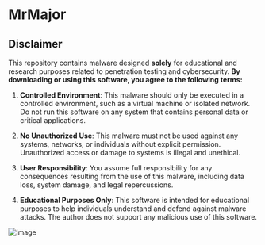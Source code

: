 # MrMajor

## Disclaimer

This repository contains malware designed **solely** for educational and research purposes related to penetration testing and cybersecurity. **By downloading or using this software, you agree to the following terms:**

1. **Controlled Environment**: This malware should only be executed in a controlled environment, such as a virtual machine or isolated network. Do not run this software on any system that contains personal data or critical applications.

2. **No Unauthorized Use**: This malware must not be used against any systems, networks, or individuals without explicit permission. Unauthorized access or damage to systems is illegal and unethical.

3. **User Responsibility**: You assume full responsibility for any consequences resulting from the use of this malware, including data loss, system damage, and legal repercussions.

4. **Educational Purposes Only**: This software is intended for educational purposes to help individuals understand and defend against malware attacks. The author does not support any malicious use of this software.

![image](https://github.com/user-attachments/assets/123aa25e-1f03-431a-ab15-b4da85fbdf67)
